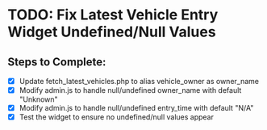 # TODO: Fix Latest Vehicle Entry Widget Undefined/Null Values

## Steps to Complete:
- [x] Update fetch_latest_vehicles.php to alias vehicle_owner as owner_name
- [x] Modify admin.js to handle null/undefined owner_name with default "Unknown"
- [x] Modify admin.js to handle null/undefined entry_time with default "N/A"
- [x] Test the widget to ensure no undefined/null values appear
